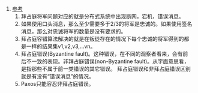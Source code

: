 1. [参考](https://github.com/lwwjxz/Blogs/blob/master/distributed/%E6%BC%AB%E8%B0%88%E5%88%86%E5%B8%83%E5%BC%8F%E7%B3%BB%E7%BB%9F%E3%80%81%E6%8B%9C%E5%8D%A0%E5%BA%AD%E5%B0%86%E5%86%9B%E9%97%AE%E9%A2%98%E4%B8%8E%E5%8C%BA%E5%9D%97%E9%93%BE.pdf)    
   1. 拜占庭将军问题对应的就是分布式系统中出现断网，宕机，错误消息。      
   1. 如果使用口头消息，那么至少需要多于2/3的将军是忠诚的。如果使用签名消息，那么对忠诚将军的数量是没有要求的。          
   1. 拜占庭容错算法解决的就是在叛徒存在的情况下每个忠诚的将军得到的都是一样的结果集v1,v2,v3,...vn。     
   1. 拜占庭错误(Byzantine fault)。这种错误，在不同的观察者看来，会有前后不一致的表现。非拜占庭错误(non-Byzantine fault)。从字面意思看，是指那些不属于前一类错误的其它错误。
   拜占庭错误和非拜占庭错误区别就是有没有“错误消息”的情况。      
   1. Paxos只能容忍非拜占庭错误。        
   
